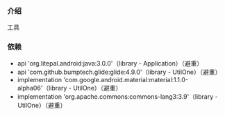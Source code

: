 ### 介绍
工具

### 依赖
* api 'org.litepal.android:java:3.0.0'（library - Application）（避重）
* api 'com.github.bumptech.glide:glide:4.9.0'（library - UtilOne）（避重）
* implementation 'com.google.android.material:material:1.1.0-alpha06'（library - UtilOne）（避重）
* implementation 'org.apache.commons:commons-lang3:3.9'（library - UtilOne）（避重）
